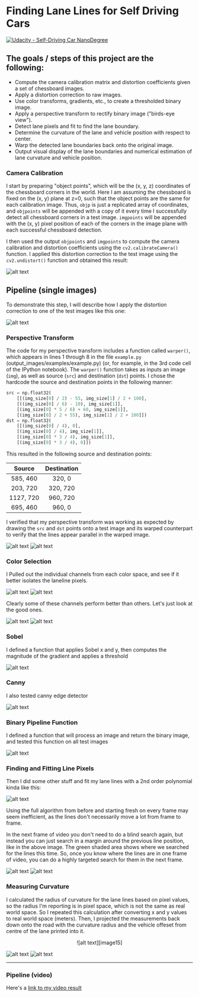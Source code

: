 # Finding Lane Lines for Self Driving Cars
[![Udacity - Self-Driving Car NanoDegree](https://s3.amazonaws.com/udacity-sdc/github/shield-carnd.svg)](http://www.udacity.com/drive)


## The goals / steps of this project are the following:

* Compute the camera calibration matrix and distortion coefficients given a set of chessboard images.
* Apply a distortion correction to raw images.
* Use color transforms, gradients, etc., to create a thresholded binary image.
* Apply a perspective transform to rectify binary image ("birds-eye view").
* Detect lane pixels and fit to find the lane boundary.
* Determine the curvature of the lane and vehicle position with respect to center.
* Warp the detected lane boundaries back onto the original image.
* Output visual display of the lane boundaries and numerical estimation of lane curvature and vehicle position.

[//]: # (Image References)

[image1]: output_images/camera_cal.png "camera_cal"
[image2]: ./output_images/undistorted_ex.png "undistorted_ex"
[image3]: ./output_images/pres1.png "Prespective1"
[image4]: ./output_images/pres2.png "Prespective2"
[image5]: ./output_images/color1.png "color1"
[image6]: ./output_images/color2.png "color2"
[image7]: ./output_images/color_good1.png "color_good"
[image8]: ./output_images/color_good2.png "color_good"
[image9]: ./output_images/sobel.png "sobel"
[image10]: ./output_images/canny.png "canny"
[image11]: ./output_images/color_pipeline.png "pipeline"
[image12]: ./output_images/fit1.png "fit1"
[image13]: ./output_images/fit2.png "fit2"
[image14]: ./output_images/fit3.png "fit3"
[image15]: ./output_images/final1.png "final1"
[image16]: ./output_images/final2.png "final2"
[image17]: ./output_images/final3.png "final3"

[video1]: ./project_video_output.mp4 "Video"


### Camera Calibration  

I start by preparing "object points", which will be the (x, y, z) coordinates of the chessboard corners in the world. Here I am assuming the chessboard is fixed on the (x, y) plane at z=0, such that the object points are the same for each calibration image.  Thus, `objp` is just a replicated array of coordinates, and `objpoints` will be appended with a copy of it every time I successfully detect all chessboard corners in a test image.  `imgpoints` will be appended with the (x, y) pixel position of each of the corners in the image plane with each successful chessboard detection.  

I then used the output `objpoints` and `imgpoints` to compute the camera calibration and distortion coefficients using the `cv2.calibrateCamera()` function.  I applied this distortion correction to the test image using the `cv2.undistort()` function and obtained this result: 

![alt text][image1]

## Pipeline (single images)

To demonstrate this step, I will describe how I apply the distortion correction to one of the test images like this one:

![alt text][image2]

### Perspective Transform

The code for my perspective transform includes a function called `warper()`, which appears in lines 1 through 8 in the file `example.py` (output_images/examples/example.py) (or, for example, in the 3rd code cell of the IPython notebook).  The `warper()` function takes as inputs an image (`img`), as well as source (`src`) and destination (`dst`) points.  I chose the hardcode the source and destination points in the following manner:

```python
src = np.float32(
    [[(img_size[0] / 2) - 55, img_size[1] / 2 + 100],
    [((img_size[0] / 6) - 10), img_size[1]],
    [(img_size[0] * 5 / 6) + 60, img_size[1]],
    [(img_size[0] / 2 + 55), img_size[1] / 2 + 100]])
dst = np.float32(
    [[(img_size[0] / 4), 0],
    [(img_size[0] / 4), img_size[1]],
    [(img_size[0] * 3 / 4), img_size[1]],
    [(img_size[0] * 3 / 4), 0]])
```

This resulted in the following source and destination points:

| Source        | Destination   | 
|:-------------:|:-------------:| 
| 585, 460      | 320, 0        | 
| 203, 720      | 320, 720      |
| 1127, 720     | 960, 720      |
| 695, 460      | 960, 0        |

I verified that my perspective transform was working as expected by drawing the `src` and `dst` points onto a test image and its warped counterpart to verify that the lines appear parallel in the warped image.

![alt text][image3]
![alt text][image4]


### Color Selection

I Pulled out the individual channels from each color space, and see if it better isolates the laneline pixels.

![alt text][image5]
![alt text][image6]

Clearly some of these channels perform better than others. Let's just look at the good ones.

![alt text][image7]
![alt text][image8]

### Sobel

I defined a function that applies Sobel x and y, then computes the magnitude of the gradient and applies a threshold

![alt text][image9]

### Canny

I also tested canny edge detector

![alt text][image10]

### Binary Pipeline Function

I defined a function that will process an image and return the binary image, and tested this function on all test images

![alt text][image11]

### Finding and Fitting Line Pixels

Then I did some other stuff and fit my lane lines with a 2nd order polynomial kinda like this:

![alt text][image12]

Using the full algorithm from before and starting fresh on every frame may seem inefficient, as the lines don't necessarily move a lot from frame to frame.

In the next frame of video you don't need to do a blind search again, but instead you can just search in a margin around the previous line position, like in the above image. The green shaded area shows where we searched for the lines this time. So, once you know where the lines are in one frame of video, you can do a highly targeted search for them in the next frame.

![alt text][image13]
![alt text][image14]

### Measuring Curvature

I calculated the radius of curvature for the lane lines based on pixel values, so the radius I'm reporting is in pixel space, which is not the same as real world space. So I repeated this calculation after converting x and y values to real world space (meters). Then, I projected the measurements back down onto the road with the curvature radius and the vehicle offeset from centre of the lane printed into it.

<p align="center">
![alt text][image15]
</p>

![alt text][image16]
![alt text][image17]



---
### Pipeline (video)

Here's a [link to my video result](./project_video_output.mp4)
